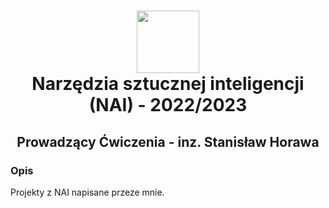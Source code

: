<h1 align="center">
  <div>
    <img width="100" src="https://user-images.githubusercontent.com/88508650/178162459-1cb35c87-903c-4a3b-8b63-b2aa88e344b0.svg" alt="" />
  </div>
Narzędzia sztucznej inteligencji (NAI) - 2022/2023
</h1>

<h2 align="center"> Prowadzący Ćwiczenia - inz. Stanisław Horawa </h2>
<h3>Opis</h3>
Projekty z NAI napisane przeze mnie.
